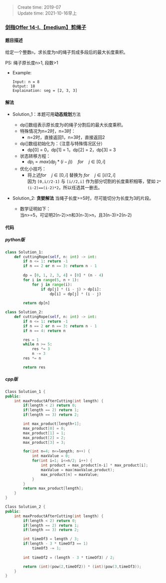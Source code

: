 > Create time: 2019-07  
> Update time: 2021-10-16早上

### [剑指Offer 14-I.【medium】剪绳子](https://leetcode-cn.com/problems/jian-sheng-zi-lcof/)
#### 题目描述
给定一个整数`n`，求长度为n的绳子剪成多段后的最大长度乘积。

PS: 绳子原长度n>1, 段数>1
- Example:
    ```
    Input: n = 8
    Output: 18
    Explaination: seg = [2, 3, 3]
    ```  

#### 解法
- Solution_1：本题可用**动态规划**方法  
  - dp[]数组表示原长度为i的绳子分割后的最大长度乘积。 
  - 特殊情况为n=2时，n=3时：
    - n=2时，直接返回1，n=3时，直接返回2
  - dp[]数组初始化为：（注意与特殊情况区分）
    - dp[0] = 0，dp[1] = 1，dp[2] = 2，dp[3] = 3
  - 状态转移方程：  
    - $dp_i=max(dp_j*(i-j)) \quad for \quad j\in[0, i]$   
  - 优化小技巧：  
    - 将上述$for \quad j\in[0, i]$ 替换为 $for \quad j\in[i//2, i]$  
    因为 `[0,i//2-1]` 与 `[i//2,i]` 作为部分切割的长度乘积相等，譬如 `2*(i-2)==(i-2)*2`，所以任选其一删去。

- Solution_2: **贪婪解法** 当绳子长度>=5时，尽可能切分为长度为3的片段。  
  - 数学证明如下：  
    当n>=5，可证明2(n-2)>n和3(n-3)>n，且3(n-3)>2(n-2)

#### 代码
##### python版
```python
class Solution_1:
    def cuttingRope(self, n: int) -> int:
        if n <= 1: return -1
        if n == 2 or n == 3: return n - 1
 
        dp = [0, 1, 2, 3, 4] + [0] * (n - 4)
        for i in range(5, n + 1):
            for j in range(i):
                if dp[j] * (i - j) > dp[i]:
                    dp[i] = dp[j] * (i - j)
        
        return dp[n]
```

```python
class Solution_2:
    def cuttingRope(self, n: int) -> int:
        if n <= 1: return -1
        if n == 2 or n == 3: return n - 1
        if n == 4: return n

        res = 1
        while n >= 5:
            res *= 3
            n -= 3
        res *= n

        return res
```

##### cpp版
```cpp
Class Solution_1 {
public:
    int maxProductAfterCutting(int length) {
        if(length < 2) return 0;
        if(length == 2) return 1;
        if(length == 3) return 2;

        int max_product[length+1];
        max_product[0] = 0;
        max_product[1] = 1;
        max_product[2] = 2;
        max_product[3] = 3;

        for(int n=4; n<=length; n++) {
            int maxValue = 0;
            for(int i=1; i<=n/2; i++) {
                int product = max_product[n-i] * max_product[i];
                maxValue = max(maxValue,product);
                max_product[n] = maxValue;
            }
        }
        return max_product[length];
    }
}
```

```cpp
Class Solution_2 {
public:
    int maxProductAfterCutting(int length) {
        if(length < 2) return 0;
        if(length == 2) return 1;
        if(length == 3) return 2;

        int timeOf3 = length / 3;
        if(length - 3 * timeOf3 == 1)
            timeOf3 -= 1;
            
        int timeOf2 = (length - 3 * timeOf3) / 2;

        return (int)(pow(2,timeOf2)) * (int)(pow(3,timeOf3));
    }
}
```